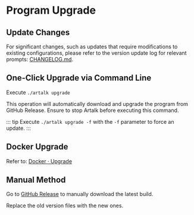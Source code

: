 # Program Upgrade

## Update Changes

For significant changes, such as updates that require modifications to existing configurations, please refer to the version update log for relevant prompts: [CHANGELOG.md](https://github.com/ArtalkJS/Artalk/blob/master/CHANGELOG.md).

## One-Click Upgrade via Command Line

Execute `./artalk upgrade`

This operation will automatically download and upgrade the program from GitHub Release. Ensure to stop Artalk before executing this command.

::: tip
Execute `./artalk upgrade -f` with the `-f` parameter to force an update.
:::

## Docker Upgrade

Refer to: [Docker · Upgrade](./docker.md#升级)

## Manual Method

Go to [GitHub Release](https://github.com/ArtalkJS/Artalk/releases) to manually download the latest build.

Replace the old version files with the new ones.
